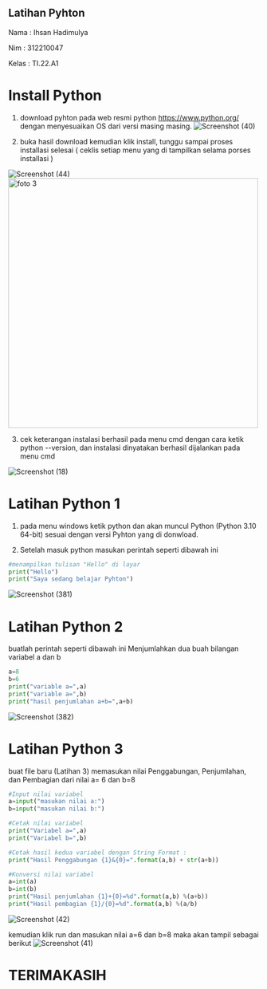 ## Latihan Pyhton 
Nama    : Ihsan Hadimulya

Nim     : 312210047

Kelas   : TI.22.A1

# Install Python
1. download pyhton pada web resmi python https://www.python.org/ dengan menyesuaikan OS dari versi masing masing.
![Screenshot (40)](https://user-images.githubusercontent.com/115678171/197451921-0c583f35-3915-4b06-b0fd-11d335f82708.png)

2. buka hasil download kemudian klik install, tunggu sampai proses installasi selesai ( ceklis setiap menu yang di tampilkan selama porses installasi )

![Screenshot (44)](https://user-images.githubusercontent.com/115678171/197481055-2dfb00bc-f1c2-4cc4-9954-d9eca35c2746.png)
<img width="501" alt="foto 3" src="https://user-images.githubusercontent.com/115473988/197392292-9ce532fc-4788-428e-bf8c-325b45f26b04.png">

3. cek keterangan instalasi berhasil pada menu cmd dengan cara ketik python --version,  dan instalasi dinyatakan berhasil dijalankan pada menu cmd

![Screenshot (18)](https://user-images.githubusercontent.com/115678077/198073052-34b8480a-24cf-4df1-b719-6a1c864ac2ca.png)

# Latihan Python 1
1. pada menu windows ketik python dan akan muncul Python (Python 3.10 64-bit) sesuai dengan versi Pyhton yang di donwload.

2. Setelah masuk python masukan perintah seperti dibawah ini  

```python
#menampilkan tulisan "Hello" di layar
print("Hello")
print("Saya sedang belajar Pyhton")
````


![Screenshot (381)](https://user-images.githubusercontent.com/115678171/197455165-a1c75569-433e-44c4-a11b-3e365f97e07e.png)

# Latihan Python 2
buatlah perintah seperti dibawah ini
Menjumlahkan dua buah bilangan variabel a dan b

```python
a=8
b=6
print("variable a=",a)
print("variable a=",b)
print("hasil penjumlahan a+b=",a+b)
```
![Screenshot (382)](https://user-images.githubusercontent.com/115678171/197455753-b5174e43-3021-45cc-a313-9a56a0a4e76f.png)



# Latihan Python 3
buat file baru (Latihan 3)
memasukan nilai Penggabungan, Penjumlahan, dan Pembagian dari nilai a= 6 dan b=8
```python
#Input nilai variabel
a=input("masukan nilai a:")
b=input("masukan nilai b:")

#Cetak nilai variabel
print("Variabel a=",a)
print("Variabel b=",b)

#Cetak hasil kedua variabel dengan String Format :
print("Hasil Penggabungan {1}&{0}=".format(a,b) + str(a+b))

#Konversi nilai variabel
a=int(a)
b=int(b)
print("Hasil penjumlahan {1}+{0}=%d".format(a,b) %(a+b))
print("Hasil pembagian {1}/{0}=%d".format(a,b) %(a/b)
```
![Screenshot (42)](https://user-images.githubusercontent.com/115678171/197456894-cc0279d8-de83-485b-985d-114a547b5160.png)

kemudian klik run dan masukan nilai a=6 dan b=8 maka akan tampil sebagai berikut
![Screenshot (41)](https://user-images.githubusercontent.com/115678171/197457034-ba7a23a2-a922-4fab-9513-a93bcc4f73cd.png)


# TERIMAKASIH
